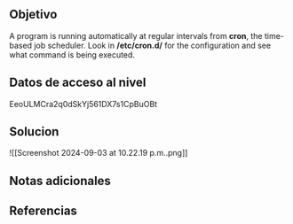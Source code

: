 ## Objetivo
A program is running automatically at regular intervals from **cron**, the time-based job scheduler. Look in **/etc/cron.d/** for the configuration and see what command is being executed.
## Datos de acceso al nivel
EeoULMCra2q0dSkYj561DX7s1CpBuOBt
## Solucion
![[Screenshot 2024-09-03 at 10.22.19 p.m..png]]
## Notas adicionales

## Referencias